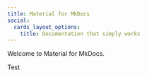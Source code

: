 ```yaml
---
title: Material for MkDocs
social:
  cards_layout_options:
    title: Documentation that simply works
---
```


Welcome to Material for MkDocs.

Test